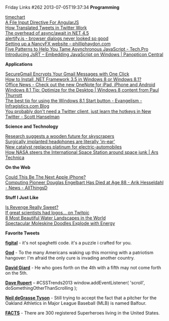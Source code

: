 Friday Links #262
2013-07-05T19:37:34
**Programming**

[timechart](http://timechart.toolset.io/)[  
A File Input Directive For AngularJS](http://odetocode.com/blogs/scott/archive/2013/07/05/a-file-input-directive-for-angularjs.aspx)  
[How Translated Tweets in Twitter Work](http://www.labnol.org/internet/twitter-translated-tweets/28093/)  
[The overhead of async/await in NET 4.5](https://www.simple-talk.com/dotnet/.net-framework/the-overhead-of-asyncawait-in-net-4.5/)  
[alertify.js - browser dialogs never looked so good](http://fabien-d.github.io/alertify.js/)  
[Setting up a NancyFX website – philliphaydon.com](http://www.philliphaydon.com/2013/07/setting-up-a-nancyfx-website/)  
[Five Patterns to Help You Tame Asynchronous JavaScript - Tech.Pro](http://tech.pro/blog/1402/five-patterns-to-help-you-tame-asynchronous-javascript)  
[Introducing JsRT – Embedding JavaScript on Windows | Panopticon Central](http://www.panopticoncentral.net/?p=9821)

**Applications**

[SecureGmail Encrypts Your Gmail Messages with One Click](http://lifehacker.com/securegmail-encrypts-your-gmail-messages-with-one-click-661685010)  
[How to Install .NET Framework 3.5 in Windows 8 or Windows 8.1?](http://www.kunal-chowdhury.com/2013/07/how-to-install-dotnet-framework-in-win8.html)  
[Office News - Check out the new OneNote for iPad, iPhone and Android](http://blogs.office.com/b/office-news/archive/2013/07/01/check-out-the-new-onenote-for-ipad-iphone-amp-android.aspx)  
[Windows 8.1 Tip: Optimize for the Desktop | Windows 8 content from Paul Thurrott](http://winsupersite.com/windows-8/windows-81-tip-optimize-desktop)  
[The best tip for using the Windows 8.1 Start button - Evangelism - Infragistics.com Blog](http://www.infragistics.com/community/blogs/brent_schooley/archive/2013/06/29/the-best-tip-for-using-the-windows-8-1-start-button.aspx#.Uc8-npc7jgc.twitter)  
[You probably don't need a Twitter client, just learn the hotkeys in New Twitter - Scott Hanselman](http://www.hanselman.com/blog/YouProbablyDontNeedATwitterClientJustLearnTheHotkeysInNewTwitter.aspx)

**Science and Technology**

[Research suggests a wooden future for skyscrapers](http://www.gizmag.com/wooden-skyscrapers/28017/)  
[Surgically implanted headphones are literally 'in-ear'](http://news.cnet.com/8301-17938_105-57591584-1/surgically-implanted-headphones-are-literally-in-ear/)  
[New catalyst replaces platinum for electric-automobiles](http://www.sciencedaily.com/releases/2013/07/130703101438.htm)[  
How NASA steers the International Space Station around space junk | Ars Technica](http://arstechnica.com/science/2013/07/how-nasa-steers-the-international-space-station-around-space-junk/)

**On the Web**

[Could This Be The Next Apple iPhone?](http://www.makeuseof.com/tag/could-this-be-the-next-apple-iphone/)  
[Computing Pioneer Douglas Engelbart Has Died at Age 88 - Arik Hesseldahl - News - AllThingsD](http://allthingsd.com/20130703/inventor-and-computing-pioneer-douglas-engelbart-has-died-at-age-88/)

**Stuff I Just Like**

[Is Revenge Really Sweet?](http://sciencefriday.com/blogs/07/01/2013/is-revenge-really-sweet.html?series=28)  
[If great scientists had logos... on Twitpic](http://twitpic.com/czvhgs)  
[8 Most Beautiful Water Landscapes in the World](http://www.mymodernmet.com/profiles/blogs/nestle-beautiful-water-landscapes)  
[Spectacular Moleskine Doodles Explode with Energy](http://www.mymodernmet.com/profiles/blogs/kerby-rosanes-sketchy-stories-moleskine)

**Favorite Tweets**

[**figital**](mailto:figital@figital) - it's not spaghetti code. it's a puzzle i crafted for you. 

[**God**](mailto:God@TheTweetOfGod) - To the many Americans waking up this morning with a patriotism hangover: I'm afraid the only cure is invading another country. 

[**David Giard**](https://twitter.com/DavidGiard) - He who goes forth on the 4th with a fifth may not come forth on the 5th. 

[**Dave Rupert**](https://twitter.com/davatron5000) – #CSSTrends2013 window.addEventListener( 'scroll', doSomethingOtherThanScrolling ); 

[**Neil deGrasse Tyson**](https://twitter.com/neiltyson) - Still trying to accept the fact that a pitcher for the Oakland Athletics in Major League Baseball (MLB) is named Balfour. 

[**FACTS**](mailto:FACTS@FactualCat) - There are 300 registered Superheroes living in the United States.
